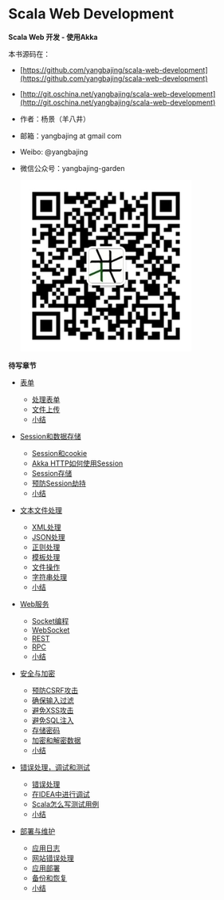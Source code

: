 # Scala Web Development

**Scala Web 开发 - 使用Akka**

本书源码在：

- [https://github.com/yangbajing/scala-web-development](https://github.com/yangbajing/scala-web-development)
- [http://git.oschina.net/yangbajing/scala-web-development](http://git.oschina.net/yangbajing/scala-web-development)

- 作者：杨景（羊八井）
- 邮箱：yangbajing at gmail com
- Weibo: @yangbajing
- 微信公众号：yangbajing-garden

    ![yangbajing-garden](docs/imgs/qrcode_for_gh_70b815e4a7cd_344.jpg)

**待写章节**

* [表单](04.0.md)
  * [处理表单](04.1.md)
  * [文件上传](04.2.md)
  * [小结](04.z.md)

* [Session和数据存储](06.0.md)
  * [Session和cookie](06.1.md)
  * [Akka HTTP如何使用Session](06.2.md)
  * [Session存储](06.3.md)
  * [预防Session劫持](06.4.md)
  * [小结](06.5.md)
* [文本文件处理](07.0.md)
  * [XML处理](07.1.md)
  * [JSON处理](07.2.md)
  * [正则处理](07.3.md)
  * [模板处理](07.4.md)
  * [文件操作](07.5.md)
  * [字符串处理](07.6.md)
  * [小结](07.7.md)
* [Web服务](08.0.md)
  * [Socket编程](08.1.md)
  * [WebSocket](08.2.md)
  * [REST](08.3.md)
  * [RPC](08.4.md)
  * [小结](08.5.md)
* [安全与加密](09.0.md)
  * [预防CSRF攻击](09.1.md)
  * [确保输入过滤](09.2.md)
  * [避免XSS攻击](09.3.md)
  * [避免SQL注入](09.4.md)
  * [存储密码](09.5.md)
  * [加密和解密数据](09.6.md)
  * [小结](09.7.md)
* [错误处理，调试和测试](11.0.md)
  * [错误处理](11.1.md)
  * [在IDEA中进行调试](11.2.md)
  * [Scala怎么写测试用例](11.3.md)
  * [小结](11.4.md)
* [部署与维护](12.0.md)
  * [应用日志](12.1.md)
  * [网站错误处理](12.2.md)
  * [应用部署](12.3.md)
  * [备份和恢复](12.4.md)
  * [小结](12.5.md)


